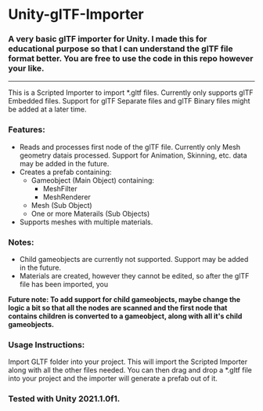 # Unity-glTF-Importer
### A very basic glTF importer for Unity. I made this for educational purpose so that I can understand the glTF file format better. You are free to use the code in this repo however your like.
----
This is a Scripted Importer to import \*.gltf files. Currently only supports glTF Embedded files. Support for glTF Separate files and glTF Binary files might be added at a later time. 

### Features:
- Reads and processes first node of the glTF file. Currently only Mesh geometry datais processed. Support for Animation, Skinning, etc. data may be added in the future.
- Creates a prefab containing:
    - Gameobject (Main Object) containing:
      - MeshFilter
      - MeshRenderer
    - Mesh (Sub Object)
    - One or more Materails (Sub Objects)
- Supports meshes with multiple materials.

### Notes: 
- Child gameobjects are currently not supported. Support may be added in the future.
- Materials are created, however they cannot be edited, so after the glTF file has been imported, you 

__Future note: To add support for child gameobjects, maybe change the logic a bit so that all the nodes are scanned and the first node that contains children is converted to a gameobject, along with all it's child gameobjects.__

### Usage Instructions:
Import GLTF folder into your project. This will import the Scripted Importer along with all the other files needed. You can then drag and drop a \*.gltf file into your project and the importer will generate a prefab out of it.

### Tested with Unity 2021.1.0f1.
